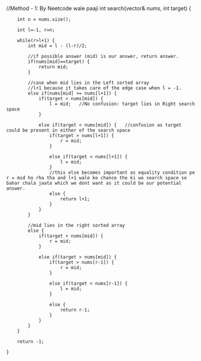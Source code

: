 ​

//Method - 1: By Neetcode wale paaji
int search(vector<int>& nums, int target) {
        
        int n = nums.size();
        
        int l=-1, r=n;
        
        while(r>l+1) {
            int mid = l - (l-r)/2;
            
            //if possible answer (mid) is our answer, return answer.
            if(nums[mid]==target) {
                return mid;
            }
            
            //case when mid lies in the Left sorted array
            //l+1 because it takes care of the edge case when l = -1.
            else if(nums[mid] >= nums[l+1]) {
                if(target > nums[mid]) {
                    l = mid;   //No confusion: target lies in Right search space
                }
                 
                else if(target < nums[mid]) {   //confusion as target could be present in either of the search space
                    if(target > nums[l+1]) {
                        r = mid;
                    } 
                
                    else if(target < nums[l+1]) {
                        l = mid;
                    } 
                    //this else becomes important as equality condition pe r = mid ho rha tha and l+1 wale ke chance the ki wo search space se bahar chala jaata which we dont want as it could be our potential answer.
                    else {
                        return l+1;
                    }
                }
            }
            
            //mid lies in the right sorted array
            else {
                if(target < nums[mid]) {
                    r = mid;
                }
                
                else if(target > nums[mid]) {
                    if(target > nums[r-1]) {
                        r = mid;
                    } 
                    
                    else if(target < nums[r-1]) {
                        l = mid;
                    } 
                    
                    else {
                        return r-1;
                    }
                }
            }
        }
        
        return -1;
        
    }
